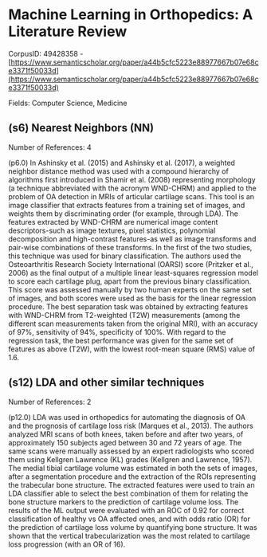 # Machine Learning in Orthopedics: A Literature Review

CorpusID: 49428358 - [https://www.semanticscholar.org/paper/a44b5cfc5223e88977667b07e68ce3371f50033d](https://www.semanticscholar.org/paper/a44b5cfc5223e88977667b07e68ce3371f50033d)

Fields: Computer Science, Medicine

## (s6) Nearest Neighbors (NN)
Number of References: 4

(p6.0) In Ashinsky et al. (2015) and Ashinsky et al. (2017), a weighted neighbor distance method was used with a compound hierarchy of algorithms first introduced in Shamir et al. (2008) representing morphology (a technique abbreviated with the acronym WND-CHRM) and applied to the problem of OA detection in MRIs of articular cartilage scans. This tool is an image classifier that extracts features from a training set of images, and weights them by discriminating order (for example, through LDA). The features extracted by WND-CHRM are numerical image content descriptors-such as image textures, pixel statistics, polynomial decomposition and high-contrast features-as well as image transforms and pair-wise combinations of these transforms. In the first of the two studies, this technique was used for binary classification. The authors used the Osteoarthritis Research Society International (OARSI) score (Pritzker et al., 2006) as the final output of a multiple linear least-squares regression model to score each cartilage plug, apart from the previous binary classification. This score was assessed manually by two human experts on the same set of images, and both scores were used as the basis for the linear regression procedure. The best separation task was obtained by extracting features with WND-CHRM from T2-weighted (T2W) measurements (among the different scan measurements taken from the original MRI), with an accuracy of 97%, sensitivity of 94%, specificity of 100%. With regard to the regression task, the best performance was given for the same set of features as above (T2W), with the lowest root-mean square (RMS) value of 1.6.
## (s12) LDA and other similar techniques
Number of References: 2

(p12.0) LDA was used in orthopedics for automating the diagnosis of OA and the prognosis of cartilage loss risk (Marques et al., 2013). The authors analyzed MRI scans of both knees, taken before and after two years, of approximately 150 subjects aged between 30 and 72 years of age. The same scans were manually assessed by an expert radiologists who scored them using Kellgren Lawrence (KL) grades (Kellgren and Lawrence, 1957). The medial tibial cartilage volume was estimated in both the sets of images, after a segmentation procedure and the extraction of the ROIs representing the trabecular bone structure. The extracted features were used to train an LDA classifier able to select the best combination of them for relating the bone structure markers to the prediction of cartilage volume loss. The results of the ML output were evaluated with an ROC of 0.92 for correct classification of healthy vs OA affected ones, and with odds ratio (OR) for the prediction of cartilage loss volume by quantifying bone structure. It was shown that the vertical trabecularization was the most related to cartilage loss progression (with an OR of 16).
